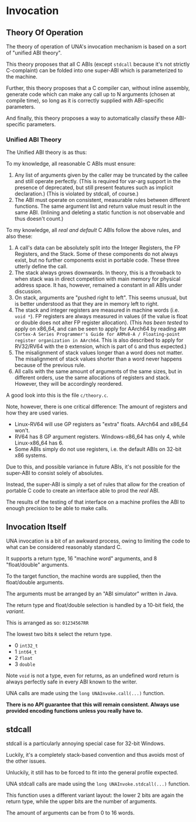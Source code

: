 # Invocation

## Theory Of Operation

The theory of operation of UNA's invocation mechanism is based on a sort of "unified ABI theory".

This theory proposes that all C ABIs (except `stdcall` because it's not strictly C-complaint) can be folded into one super-ABI which is parameterized to the machine.

Further, this theory proposes that a C compiler can, without inline assembly, generate code which can make any call up to N arguments (chosen at compile time), so long as it is correctly supplied with ABI-specific parameters.

And finally, this theory proposes a way to automatically classify these ABI-specific parameters.

### Unified ABI Theory

The Unified ABI theory is as thus:

To my knowledge, all reasonable C ABIs must ensure:

1. Any list of arguments given by the caller may be truncated by the callee and still operate perfectly.
   (This is required for var-arg support in the presence of deprecated, but still present features such as implicit declaration.)
   (This is violated by stdcall, of course.)
2. The ABI must operate on consistent, measurable rules between different functions.
   The same argument list and return value must result in the same ABI.
   (Inlining and deleting a static function is not observable and thus doesn't count.)

To my knowledge, all *real and default* C ABIs follow the above rules, and also these:

1. A call's data can be absolutely split into the Integer Registers, the FP Registers, and the Stack.
   Some of these components do not always exist, but no further components exist in portable code.
   These three utterly define the call.
2. The stack always grows downwards.
   In theory, this is a throwback to when stack was in direct competition with main memory for physical address space.
   It has, however, remained a constant in all ABIs under discussion.
3. On stack, arguments are "pushed right to left".
   This seems unusual, but is better understood as that they are in memory left to right.
4. The stack and integer registers are measured in machine words (i.e. `void *`).
   FP registers are always measured in values (if the value is float or double does not alter FP register allocation).
   (This *has been tested* to apply on x86\_64, and can be seen to apply for AArch64 by reading `ARM Cortex-A Series Programmer's Guide for ARMv8-A / Floating-point register organization in AArch64`. This is also described to apply for RV32/RV64 with the `D` extension, which is part of `G` and thus expected.)
5. The misalignment of stack values longer than a word does not matter.
   The misalignment of stack values shorter than a word never happens because of the previous rule.
6. All calls with the same amount of arguments of the same sizes, but in different orders, use the same allocations of registers and stack.
   However, they will be accordingly reordered.

A good look into this is the file `c/theory.c`.

Note, however, there is one critical difference: The amount of registers and how they are used varies.

* Linux-RV64 will use GP registers as "extra" floats. AArch64 and x86\_64 won't.
* RV64 has 8 GP argument registers. Windows-x86\_64 has only 4, while Linux-x86\_64 has 6.
* Some ABIs simply do not use registers, i.e. the default ABIs on 32-bit x86 systems.

Due to this, and possible variance in future ABIs, it's not possible for the super-ABI to consist solely of absolutes.

Instead, the super-ABI is simply a set of rules that allow for the creation of portable C code to create an interface able to prod the *real* ABI.

The results of the testing of that interface on a machine profiles the ABI to enough precision to be able to make calls.

## Invocation Itself

UNA invocation is a bit of an awkward process, owing to limiting the code to what can be considered reasonably standard C.

It supports a return type, 16 "machine word" arguments, and 8 "float/double" arguments.

To the target function, the machine words are supplied, then the float/double arguments.

The arguments must be arranged by an "ABI simulator" written in Java.

The return type and float/double selection is handled by a 10-bit field, the *variant*.

This is arranged as so: `01234567RR`

The lowest two bits `R` select the return type.

+ 0 `int32_t`
+ 1 `int64_t`
+ 2 `float`
+ 3 `double`

Note `void` is not a type, even for returns, as an undefined word return is always perfectly safe in every ABI known to the writer.

UNA calls are made using the `long UNAInvoke.call(...)` function.

**There is no API guarantee that this will remain consistent. Always use provided encoding functions unless you really have to.**

## stdcall

stdcall is a particularly annoying special case for 32-bit Windows.

Luckily, it's a completely stack-based convention and thus avoids most of the other issues.

Unluckily, it still has to be forced to fit into the general profile expected.

UNA stdcall calls are made using the `long UNAInvoke.stdcall(...)` function.

This function uses a different variant layout: the lower 2 bits are again the return type, while the upper bits are the number of arguments.

The amount of arguments can be from 0 to 16 words.

